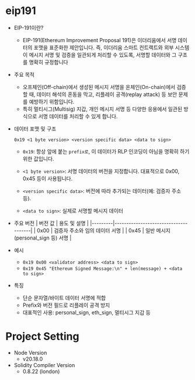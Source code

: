 # eip191

- EIP-191이란?
  - EIP-191(Ethereum Improvement Proposal 191)은 이더리움에서 서명 데이터의 포맷을 표준화한 제안입니다. 즉, 이더리움 스마트 컨트랙트와 외부 시스템이 메시지 서명 및 검증을 일관되게 처리할 수 있도록, 서명할 데이터와 그 구조를 명확히 규정합니다
- 주요 목적
  - 오프체인(Off-chain)에서 생성된 메시지 서명을 온체인(On-chain)에서 검증할 때, 데이터 해석의 혼동을 막고, 리플레이 공격(replay attack) 등 보안 문제를 예방하기 위함입니다.
  - 특히 멀티시그(Multisig) 지갑, 개인 메시지 서명 등 다양한 응용에서 일관된 방식으로 서명 데이터를 처리할 수 있게 합니다.
- 데이터 포맷 및 구조

  ```
  0x19 <1 byte version> <version specific data> <data to sign>
  ```

  - `0x19`: 항상 앞에 붙는 `prefix로`, 이 데이터가 RLP 인코딩이 아님을 명확히 하기 위한 값입니다.

  - `<1 byte version>`: 서명 데이터의 버전을 지정합니다. 대표적으로 0x00, 0x45 등이 사용됩니다.

  - `<version specific data>`: 버전에 따라 추가되는 데이터(예: 검증자 주소 등).

  - `<data to sign>`: 실제로 서명할 메시지 데이터

- 주요 버전
  | 버전 값 | 용도 및 설명 |
  |---------|--------------------------------------|
  | 0x00 | 검증자 주소와 임의 데이터 서명 |
  | 0x45 | 일반 메시지(personal_sign 등) 서명 |

- 예시

  - `0x19 0x00 <validator address> <data to sign>`
  - `0x19 0x45 "Ethereum Signed Message:\n" + len(message) + <data to sign>`

- 특징
  - 단순 문자열/바이트 데이터 서명에 적합
  - Prefix와 버전 필드로 리플레이 공격 방지
  - 대표적인 사용: personal_sign, eth_sign, 멀티시그 지갑 등

# Project Setting

- Node Version
  - v20.18.0
- Solidity Compiler Version
  - 0.8.22 (london)
